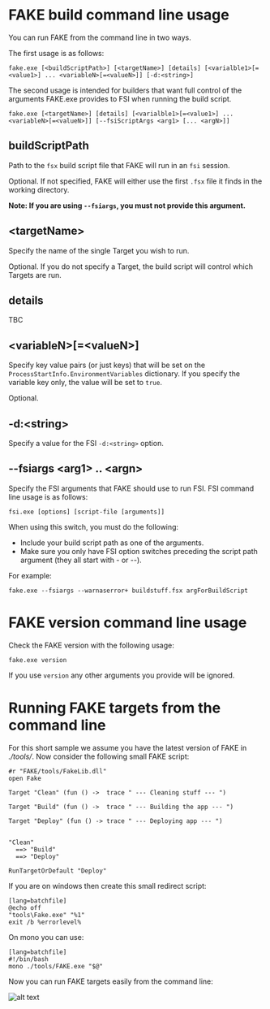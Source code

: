 # FAKE build command line usage

You can run FAKE from the command line in two ways.

The first usage is as follows:

    fake.exe [<buildScriptPath>] [<targetName>] [details] [<varialble1>[=<value1>] ... <variableN>[=<valueN>]] [-d:<string>]

The second usage is intended for builders that want full control of the arguments FAKE.exe provides to FSI when running the build script.

    fake.exe [<targetName>] [details] [<varialble1>[=<value1>] ... <variableN>[=<valueN>]] [--fsiScriptArgs <arg1> [... <argN>]]

## buildScriptPath

Path to the `fsx` build script file that FAKE will run in an `fsi` session.

Optional.  If not specified, FAKE will either use the first `.fsx` file it finds in the working directory.

**Note:  If you are using `--fsiargs`, you must not provide this argument.** 

## &lt;targetName>

Specify the name of the single Target you wish to run.

Optional.  If you do not specify a Target, the build script will control which Targets are run.

## details

TBC

## &lt;variableN>[=&lt;valueN>]

Specify key value pairs (or just keys) that will be set on the `ProcessStartInfo.EnvironmentVariables` dictionary.  If you specify the variable key only, the value will be set to `true`.

Optional.  

## -d:&lt;string>

Specify a value for the FSI `-d:<string>` option.

## --fsiargs &lt;arg1> .. &lt;argn>

Specify the FSI arguments that FAKE should use to run FSI.  FSI command line usage is as follows:

    fsi.exe [options] [script-file [arguments]]

When using this switch, you must do the following:

* Include your build script path as one of the arguments.
* Make sure you only have FSI option switches preceding the script path argument (they all start with - or --).

For example:

    fake.exe --fsiargs --warnaserror+ buildstuff.fsx argForBuildScript


# FAKE version command line usage

Check the FAKE version with the following usage:

`fake.exe version`

If you use `version` any other arguments you provide will be ignored.


# Running FAKE targets from the command line

For this short sample we assume you have the latest version of FAKE in *./tools/*. Now consider the following small FAKE script:

	#r "FAKE/tools/FakeLib.dll"
	open Fake 
 
	Target "Clean" (fun () ->  trace " --- Cleaning stuff --- ")
 
	Target "Build" (fun () ->  trace " --- Building the app --- ")
 
	Target "Deploy" (fun () -> trace " --- Deploying app --- ")
 
 
	"Clean"
	  ==> "Build"
	  ==> "Deploy"
 
	RunTargetOrDefault "Deploy"

If you are on windows then create this small redirect script:

	[lang=batchfile]
	@echo off
	"tools\Fake.exe" "%1"
	exit /b %errorlevel%

On mono you can use:

	[lang=batchfile]
	#!/bin/bash
    mono ./tools/FAKE.exe "$@"

Now you can run FAKE targets easily from the command line:

![alt text](pics/commandline/cmd.png "Running FAKE from cmd")